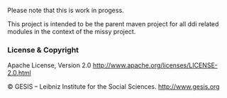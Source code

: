 Please note that this is work in progess.

This project is intended to be the parent maven project for all ddi related modules in the context of the missy project.

### License & Copyright
Apache License, Version 2.0 http://www.apache.org/licenses/LICENSE-2.0.html

© GESIS – Leibniz Institute for the Social Sciences. http://www.gesis.org
